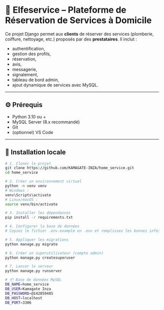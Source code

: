 # 🧹 Elfeservice – Plateforme de Réservation de Services à Domicile

Ce projet Django permet aux **clients** de réserver des services (plomberie, coiffure, nettoyage, etc.) proposés par des **prestataires**. Il inclut :
- authentification,
- gestion des profils,
- réservation,
- avis,
- messagerie,
- signalement,
- tableau de bord admin,
- ajout dynamique de services avec MySQL.

---

## ⚙️ Prérequis

- Python 3.10 ou +
- MySQL Server (8.x recommandé)
- Git
- (optionnel) VS Code

---

## 🚀 Installation locale

```bash
# 1. Cloner le projet
git clone https://github.com/KAMAGATE-INZA/home_service.git
cd home_service

# 2. Créer un environnement virtuel
python -m venv venv
# Windows :
venv\Scripts\activate
# Linux/macOS :
source venv/bin/activate

# 3. Installer les dépendances
pip install -r requirements.txt

# 4. Configurer la base de données
# Copiez le fichier .env.example en .env et remplissez les bonnes infos

# 5. Appliquer les migrations
python manage.py migrate

# 6. Créer un superutilisateur (compte admin)
python manage.py createsuperuser

# 7. Lancer le serveur
python manage.py runserver

# 📦 Base de données MySQL
DB_NAME=home_service
DB_USER=Kamagate Inza
DB_PASSWORD=@14285948S
DB_HOST=localhost
DB_PORT=3306